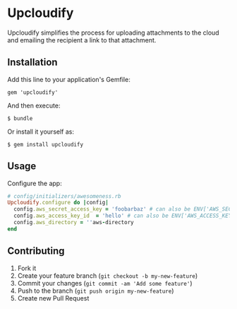 # Upcloudify

Upcloudify simplifies the process for uploading attachments to the cloud and emailing the recipient a link to that attachment.

## Installation

Add this line to your application's Gemfile:

    gem 'upcloudify'

And then execute:

    $ bundle

Or install it yourself as:

    $ gem install upcloudify

## Usage

Configure the app:

``` ruby
# config/initializers/awesomeness.rb
Upcloudify.configure do |config|
  config.aws_secret_access_key = 'foobarbaz' # can also be ENV['AWS_SECRET_ACCESS_KEY']
  config.aws_access_key_id  = 'hello' # can also be ENV['AWS_ACCESS_KEY_ID']
  config.aws_directory = ''aws-directory
end
```

## Contributing

1. Fork it
2. Create your feature branch (`git checkout -b my-new-feature`)
3. Commit your changes (`git commit -am 'Add some feature'`)
4. Push to the branch (`git push origin my-new-feature`)
5. Create new Pull Request
